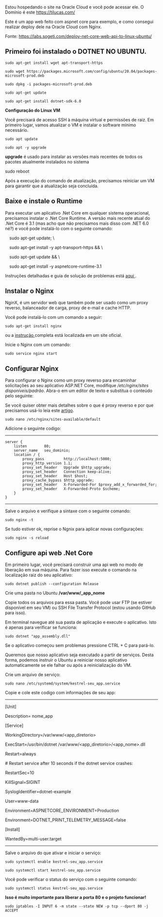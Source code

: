 Estou hospedando o site na Oracle Cloud e você pode acessar ele. O Domínio é este https://tilucas.com/

Este é um app web feito com aspnet core para exemplo, e como consegui realizar deploy dele na Oracle Cloud com Nginx.

Fonte: https://labs.sogeti.com/deploy-net-core-web-api-to-linux-ubuntu/
 
## **Primeiro foi instalado o DOTNET NO UBUNTU.**

<pre><code>sudo apt-get install wget apt-transport-https</code></pre>
<pre><code>sudo wget https://packages.microsoft.com/config/ubuntu/20.04/packages-microsoft-prod.deb</code></pre>
<pre><code>sudo dpkg -i packages-microsoft-prod.deb</code></pre>
<pre><code>sudo apt-get update</code></pre>
<pre><code>sudo apt-get install dotnet-sdk-6.0</code></pre>

**Configuração do Linux VM**

Você precisará de acesso SSH à máquina virtual e permissões de raiz. Em primeiro lugar, vamos atualizar o VM e instalar o software mínimo necessário. 

<pre><code>sudo apt update</code></pre>
<pre><code>sudo apt -y upgrade</code></pre>



**upgrade** é usado para instalar as versões mais recentes de todos os pacotes atualmente instalados no sistema 

sudo reboot

Após a execução do comando de atualização, precisamos reiniciar um VM para garantir que a atualização seja concluída. 
## **Baixe e instale o Runtime** 
Para executar um aplicativo .Net Core em qualquer sistema operacional, precisamos instalar o .Net Core Runtime. A versão mais recente atual do .Net Core é 3.1 (mas acho que não precisamos mais disso com .NET 6.0 né?) e você pode instalá-lo com o seguinte comando: 


`  `sudo apt-get update; \

`  `sudo apt-get install -y apt-transport-https && \

`  `sudo apt-get update && \

`  `sudo apt-get install -y aspnetcore-runtime-3.1

Instruções detalhadas e guia de solução de problemas está [aqui ](https://docs.microsoft.com/en-gb/dotnet/core/install/linux-ubuntu). 
## **Instalar o Nginx** 
NginX, é um servidor web que também pode ser usado como um proxy reverso, balanceador de carga, proxy de e-mail e cache HTTP. 

Você pode instalá-lo com um comando a seguir: 

<pre><code>sudo apt-get install nginx</code></pre>


ou a [instrução ](https://www.nginx.com/resources/wiki/start/topics/tutorials/install/#official-debian-ubuntu-packages)completa está localizada em um site oficial. 

Inicie o Nginx com um comando: 

<pre><code>sudo service nginx start</code></pre>

## **Configurar Nginx** 
Para configurar o Nginx como um proxy reverso para encaminhar solicitações ao seu aplicativo ASP.NET Core, modifique */etc/nginx/sites disponíveis/padrão*. Abra-o em um editor de texto e substitua o conteúdo pelo seguinte: 

Se você quiser obter mais detalhes sobre o que é proxy reverso e por que precisamos usá-lo leia este [artigo](https://en.wikipedia.org/wiki/Reverse_proxy). 

<pre><code>sudo nano /etc/nginx/sites-available/default</code></pre>


Adicione o seguinte codigo: 
<hr>

<pre><code>server {
    listen        80;
    server_name   seu_dominio;
    location / {
        proxy_pass         http://localhost:5000;
        proxy_http_version 1.1;
        proxy_set_header   Upgrade $http_upgrade;
        proxy_set_header   Connection keep-alive;
        proxy_set_header   Host $host;
        proxy_cache_bypass $http_upgrade;
        proxy_set_header   X-Forwarded-For $proxy_add_x_forwarded_for;
        proxy_set_header   X-Forwarded-Proto $scheme;
    }
}</code></pre>

<hr>
Salve o arquivo e verifique a sintaxe com o seguinte comando: 

<pre><code>sudo nginx -t</code></pre>

Se tudo estiver ok, reprise o Ngnix para aplicar novas configurações: 

<pre><code>sudo nginx -s reload</code></pre>

## **Configure api web .Net Core** 
Em primeiro lugar, você precisará construir uma api web no modo de liberação em sua máquina. Para fazer isso execute o comando na localização raiz do seu aplicativo: 

<pre><code>sudo dotnet publish --configuration Release</code></pre>

Crie uma pasta no Ubuntu **/var/www/\_app\_nome**

Copie todos os arquivos para essa pasta. Você pode usar FTP (se estiver disponível em seu VM) ou SSH File Transfer Protocol (estou usando GitHub para isso). 

Em terminal navegue até sua pasta de aplicação e execute o aplicativo. Isto é apenas para verificar se funciona: 

<pre><code>sudo dotnet "app_assembly.dll"</code></pre>

Se o aplicativo começou sem problemas pressione CTRL + C para pará-lo. 

Queremos que nosso aplicativo seja executado a partir de serviços. Desta forma, podemos instruir o Ubuntu a reiniciar nosso aplicativo automaticamente se ele falhar ou após a reinicialização do VM. 

Crie um arquivo de serviço: 

<pre><code>sudo nano /etc/systemd/system/kestrel-seu_app.service</code></pre>

Copie e cole este codigo com informações de seu app:

<hr>
[Unit]

Description= nome_app

[Service]

WorkingDirectory=/var/www/<app\_diretorio>

ExecStart=/usr/bin/dotnet /var/www/<app\_diretorio>/<app\_nome>.dll

Restart=always

\# Restart service after 10 seconds if the dotnet service crashes:

RestartSec=10

KillSignal=SIGINT

SyslogIdentifier=dotnet-example

User=www-data

Environment=ASPNETCORE\_ENVIRONMENT=Production

Environment=DOTNET\_PRINT\_TELEMETRY\_MESSAGE=false

[Install]

WantedBy=multi-user.target
<hr>
Salve o arquivo do que ativar e iniciar o serviço: 

<pre><code>sudo systemctl enable kestrel-seu_app.service</code></pre>

<pre><code>sudo systemctl start kestrel-seu_app.service</code></pre>

Você pode verificar o status do serviço com o seguinte comando: 

<pre><code>sudo systemctl status kestrel-seu_app.service</code></pre>

**Isso é muito importante para liberar a porta 80 e o projeto funcionar!**

<pre><code>sudo iptables -I INPUT 6 -m state --state NEW -p tcp --dport 80 -j ACCEPT</code></pre>